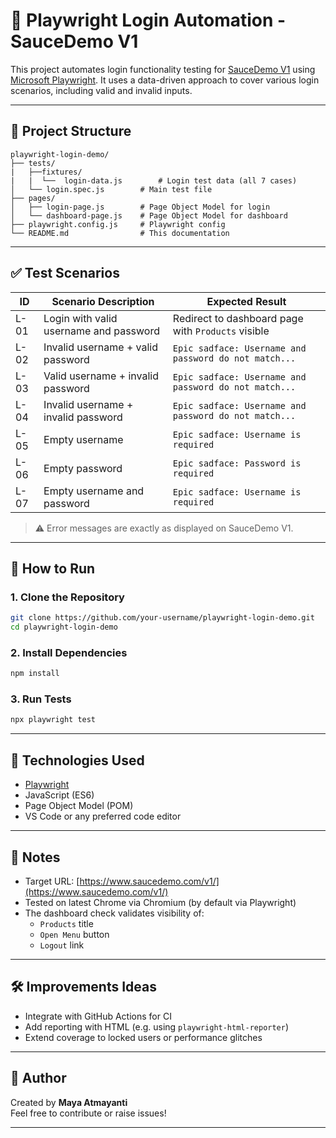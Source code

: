 # 🔐 Playwright Login Automation - SauceDemo V1

This project automates login functionality testing for [SauceDemo V1](https://www.saucedemo.com/v1/) using [Microsoft Playwright](https://playwright.dev/). It uses a data-driven approach to cover various login scenarios, including valid and invalid inputs.

---

## 📂 Project Structure

```
playwright-login-demo/
├── tests/
|   ├──fixtures/
|   |  └──  login-data.js        # Login test data (all 7 cases)
│   └── login.spec.js        # Main test file
├── pages/
│   ├── login-page.js        # Page Object Model for login
│   └── dashboard-page.js    # Page Object Model for dashboard
├── playwright.config.js     # Playwright config
└── README.md                # This documentation
```

---

## ✅ Test Scenarios

| ID   | Scenario Description                                           | Expected Result                                                  |
|------|----------------------------------------------------------------|------------------------------------------------------------------|
| L-01 | Login with valid username and password                         | Redirect to dashboard page with `Products` visible               |
| L-02 | Invalid username + valid password                              | `Epic sadface: Username and password do not match...`            |
| L-03 | Valid username + invalid password                              | `Epic sadface: Username and password do not match...`            |
| L-04 | Invalid username + invalid password                            | `Epic sadface: Username and password do not match...`            |
| L-05 | Empty username                                                 | `Epic sadface: Username is required`                             |
| L-06 | Empty password                                                 | `Epic sadface: Password is required`                             |
| L-07 | Empty username and password                                    | `Epic sadface: Username is required`                             |

> ⚠️ Error messages are exactly as displayed on SauceDemo V1.

---

## 🚀 How to Run

### 1. Clone the Repository

```bash
git clone https://github.com/your-username/playwright-login-demo.git
cd playwright-login-demo
```

### 2. Install Dependencies

```bash
npm install
```

### 3. Run Tests

```bash
npx playwright test
```

---

## 🧪 Technologies Used

- [Playwright](https://playwright.dev/)
- JavaScript (ES6)
- Page Object Model (POM)
- VS Code or any preferred code editor

---

## 📘 Notes

- Target URL: [https://www.saucedemo.com/v1/](https://www.saucedemo.com/v1/)
- Tested on latest Chrome via Chromium (by default via Playwright)
- The dashboard check validates visibility of:
  - `Products` title
  - `Open Menu` button
  - `Logout` link

---

## 🛠️ Improvements Ideas

- Integrate with GitHub Actions for CI
- Add reporting with HTML (e.g. using `playwright-html-reporter`)
- Extend coverage to locked users or performance glitches

---

## 👤 Author

Created by **Maya Atmayanti**  
Feel free to contribute or raise issues!

---
